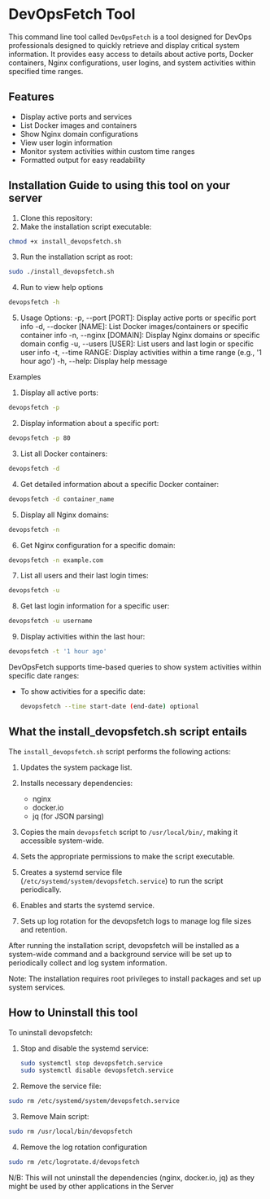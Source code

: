 # DevOpsFetch Tool

This command line tool called `DevOpsFetch` is a tool designed for DevOps professionals designed to quickly retrieve and display critical system information. It provides easy access to details about active ports, Docker containers, Nginx configurations, user logins, and system activities within specified time ranges.

## Features

- Display active ports and services
- List Docker images and containers
- Show Nginx domain configurations
- View user login information
- Monitor system activities within custom time ranges
- Formatted output for easy readability

## Installation Guide to using this tool on your server

1. Clone this repository:
2. Make the installation script executable:

```bash
chmod +x install_devopsfetch.sh
```

3. Run the installation script as root:

```bash
sudo ./install_devopsfetch.sh
```

4. Run to view help options

```bash
devopsfetch -h
```

5. Usage Options:
   -p, --port [PORT]: Display active ports or specific port info
   -d, --docker [NAME]: List Docker images/containers or specific container info
   -n, --nginx [DOMAIN]: Display Nginx domains or specific domain config
   -u, --users [USER]: List users and last login or specific user info
   -t, --time RANGE: Display activities within a time range (e.g., '1 hour ago')
   -h, --help: Display help message

Examples

1. Display all active ports:

```bash
devopsfetch -p
```

2. Display information about a specific port:

```bash
devopsfetch -p 80
```

3. List all Docker containers:

```bash
devopsfetch -d

```

4. Get detailed information about a specific Docker container:

```bash
devopsfetch -d container_name

```

5. Display all Nginx domains:

```bash
devopsfetch -n

```

6. Get Nginx configuration for a specific domain:

```bash
devopsfetch -n example.com

```

7. List all users and their last login times:

```bash
devopsfetch -u

```

8. Get last login information for a specific user:

```bash
devopsfetch -u username

```

9. Display activities within the last hour:

```bash
devopsfetch -t '1 hour ago'

```

DevOpsFetch supports time-based queries to show system activities within specific date ranges:

- To show activities for a specific date:

  ```bash
  devopsfetch --time start-date (end-date) optional
  ```

## What the install_devopsfetch.sh script entails

The `install_devopsfetch.sh` script performs the following actions:

1. Updates the system package list.
2. Installs necessary dependencies:

   - nginx
   - docker.io
   - jq (for JSON parsing)

3. Copies the main `devopsfetch` script to `/usr/local/bin/`, making it accessible system-wide.

4. Sets the appropriate permissions to make the script executable.

5. Creates a systemd service file (`/etc/systemd/system/devopsfetch.service`) to run the script periodically.

6. Enables and starts the systemd service.

7. Sets up log rotation for the devopsfetch logs to manage log file sizes and retention.

After running the installation script, devopsfetch will be installed as a system-wide command and a background service will be set up to periodically collect and log system information.

Note: The installation requires root privileges to install packages and set up system services.

## How to Uninstall this tool

To uninstall devopsfetch:

1. Stop and disable the systemd service:

   ```bash
   sudo systemctl stop devopsfetch.service
   sudo systemctl disable devopsfetch.service

   ```

2. Remove the service file:

```bash
sudo rm /etc/systemd/system/devopsfetch.service
```

3. Remove Main script:

```bash
sudo rm /usr/local/bin/devopsfetch
```

4. Remove the log rotation configuration

```bash
sudo rm /etc/logrotate.d/devopsfetch
```

N/B: This will not uninstall the dependencies (nginx, docker.io, jq) as they might be used by other applications in the Server
